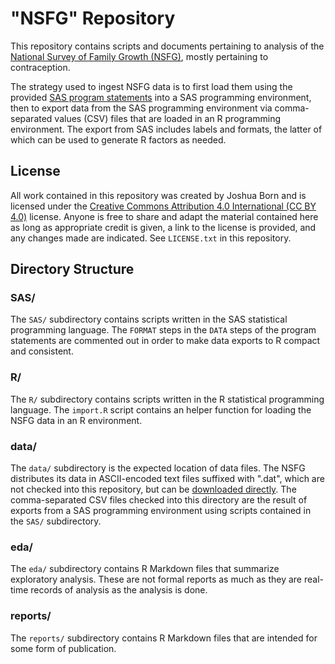 # "NSFG" Repository

This repository contains scripts and documents pertaining to analysis of the [National Survey of Family Growth (NSFG)](https://www.cdc.gov/nchs/nsfg/index.htm), mostly pertaining to contraception.

The strategy used to ingest NSFG data is to first load them using the provided [SAS program statements](https://www.cdc.gov/nchs/nsfg/nsfg_2017_2019_puf.htm#program) into a SAS programming environment, then to export data from the SAS programming environment via comma-separated values (CSV) files that are loaded in an R programming environment. The export from SAS includes labels and formats, the latter of which can be used to generate R factors as needed.


## License

All work contained in this repository was created by Joshua Born and is licensed under the [Creative Commons Attribution 4.0 International (CC BY 4.0)](https://creativecommons.org/licenses/by/4.0/) license. Anyone is free to share and adapt the material contained here as long as appropriate credit is given, a link to the license is provided, and any changes made are indicated. See `LICENSE.txt` in this repository.


## Directory Structure

### SAS/

The `SAS/` subdirectory contains scripts written in the SAS statistical programming language. The `FORMAT` steps in the `DATA` steps of the program statements are commented out in order to make data exports to R compact and consistent.

### R/

The `R/` subdirectory contains scripts written in the R statistical programming language. The `import.R` script contains an helper function for loading the NSFG data in an R environment.

### data/

The `data/` subdirectory is the expected location of data files. The NSFG distributes its data in ASCII-encoded text files suffixed with ".dat", which are not checked into this repository, but can be [downloaded directly](https://www.cdc.gov/nchs/data_access/ftp_dua.htm?url_redirect=ftp://ftp.cdc.gov/pub/Health_Statistics/NCHS/Datasets/NSFG). The comma-separated CSV files checked into this directory are the result of exports from a SAS programming environment using scripts contained in the `SAS/` subdirectory.

### eda/

The `eda/` subdirectory contains R Markdown files that summarize exploratory analysis. These are not formal reports as much as they are real-time records of analysis as the analysis is done.

### reports/

The `reports/` subdirectory contains R Markdown files that are intended for some form of publication.
